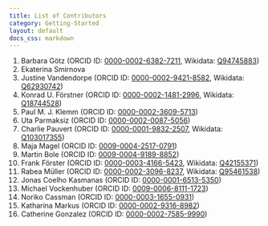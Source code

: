 ```yaml
---
title: List of Contributors
category: Getting-Started
layout: default
docs_css: markdown
---
```


1. Barbara Götz (ORCID ID: [0000-0002-6382-7211](https://orcid.org/0000-0002-6382-7211), Wikidata: [Q94745883](https://www.wikidata.org/wiki/Q94745883))
2. Ekaterina Smirnova
3. Justine Vandendorpe (ORCID ID: [0000-0002-9421-8582](https://orcid.org/0000-0002-9421-8582), Wikidata: [Q62930742](https://www.wikidata.org/wiki/Q62930742))
4. Konrad U. Förstner (ORCID ID: [0000-0002-1481-2996](http://orcid.org/0000-0002-1481-2996), Wikidata: [Q18744528](https://www.wikidata.org/wiki/Q18744528))
5. Paul M. J. Klemm (ORCID ID: [0000-0002-3609-5713](https://orcid.org/0000-0002-3609-5713))
6. Uta Parmaksiz (ORCID ID: [0000-0002-0087-5056](https://orcid.org/0000-0002-0087-5056))
7. Charlie Pauvert (ORCID ID: [0000-0001-9832-2507](https://orcid.org/0000-0001-9832-2507), Wikidata: [Q103017355](https://www.wikidata.org/wiki/Q103017355))
8. Maja Magel (ORCID ID: [0009-0004-2517-0791](https://orcid.org/0009-0004-2517-0791))
9. Martin Bole (ORCID ID: [0009-0004-9189-8852](https://orcid.org/0009-0004-9189-8852))
10. Frank Förster (ORCID ID: [0000-0003-4166-5423](https://orcid.org/0000-0003-4166-5423), Wikidata: [Q42155371](https://www.wikidata.org/wiki/Q42155371))
11. Rabea Müller (ORCID ID: [0000-0002-3096-8237](https://orcid.org/0000-0002-3096-8237), Wikidata: [Q95461538](https://www.wikidata.org/wiki/Q95461538))
12. Jonas Coelho Kasmanas (ORCID ID: [0000-0001-6513-5350](https://orcid.org/0000-0001-6513-5350))
13. Michael Vockenhuber (ORCID ID: [0009-0006-8111-1723](https://orcid.org/0009-0006-8111-1723))
14. Noriko Cassman (ORCID ID: [0000-0003-1655-0931](https://orcid.org/0000-0003-1655-0931))
15. Katharina Markus (ORCID ID: [0000-0002-9316-8982](https://orcid.org/0000-0002-9316-8982))
16. Catherine Gonzalez (ORCID ID: [0000-0002-7585-9990](https://orcid.org/0000-0002-7585-9990))

